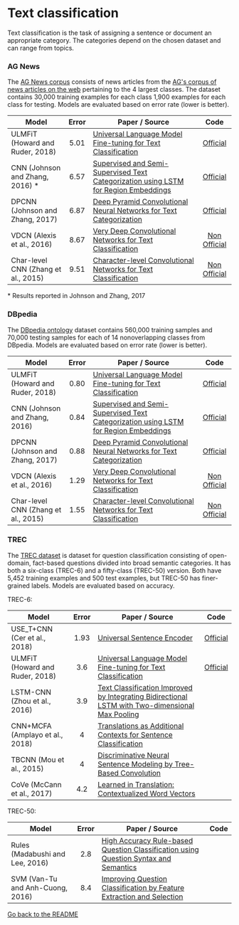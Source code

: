# Text classification

Text classification is the task of assigning a sentence or document an appropriate category.
The categories depend on the chosen dataset and can range from topics.

### AG News

The [AG News corpus](https://papers.nips.cc/paper/5782-character-level-convolutional-networks-for-text-classification.pdf)
consists of news articles from the [AG's corpus of news articles on the web](http://www.di.unipi.it/~gulli/AG_corpus_of_news_articles.html)
pertaining to the 4 largest classes. The dataset contains 30,000 training examples for each class
1,900 examples for each class for testing. Models are evaluated based on error rate (lower is better).

| Model           | Error  |  Paper / Source | Code |
| ------------- | :-----:| --- | :-----: |
| ULMFiT (Howard and Ruder, 2018) | 5.01 | [Universal Language Model Fine-tuning for Text Classification](https://arxiv.org/abs/1801.06146) | [Official](http://nlp.fast.ai/ulmfit ) |
| CNN (Johnson and Zhang, 2016) * | 6.57 | [Supervised and Semi-Supervised Text Categorization using LSTM for Region Embeddings](https://arxiv.org/abs/1602.02373) | [Official](https://github.com/riejohnson/ConText ) |
| DPCNN (Johnson and Zhang, 2017) | 6.87 | [Deep Pyramid Convolutional Neural Networks for Text Categorization](http://aclweb.org/anthology/P17-1052) | [Official](https://github.com/riejohnson/ConText ) |
| VDCN (Alexis et al., 2016) | 8.67 | [Very Deep Convolutional Networks for Text Classification](https://arxiv.org/abs/1606.01781) | [Non Official](https://github.com/ArdalanM/nlp-benchmarks/tree/master/src/vdcnn) |
| Char-level CNN (Zhang et al., 2015) | 9.51 | [Character-level Convolutional Networks for Text Classification](https://papers.nips.cc/paper/5782-character-level-convolutional-networks-for-text-classification.pdf) | [Non Official](https://github.com/ArdalanM/nlp-benchmarks/tree/master/src/cnn) |

\* Results reported in Johnson and Zhang, 2017

### DBpedia

The [DBpedia ontology](https://papers.nips.cc/paper/5782-character-level-convolutional-networks-for-text-classification.pdf) 
dataset contains 560,000 training samples and 70,000 testing samples for each of 14 nonoverlapping classes from DBpedia.
Models are evaluated based on error rate (lower is better).

| Model           | Error  |  Paper / Source | Code |
| ------------- | :-----:| --- | :-----: |
| ULMFiT (Howard and Ruder, 2018) | 0.80 | [Universal Language Model Fine-tuning for Text Classification](https://arxiv.org/abs/1801.06146)  | [Official](http://nlp.fast.ai/ulmfit ) |
| CNN (Johnson and Zhang, 2016) | 0.84 | [Supervised and Semi-Supervised Text Categorization using LSTM for Region Embeddings](https://arxiv.org/abs/1602.02373) | [Official](https://github.com/riejohnson/ConText ) |
| DPCNN (Johnson and Zhang, 2017) | 0.88 | [Deep Pyramid Convolutional Neural Networks for Text Categorization](http://aclweb.org/anthology/P17-1052) | [Official](https://github.com/riejohnson/ConText ) |
| VDCN (Alexis et al., 2016) | 1.29 | [Very Deep Convolutional Networks for Text Classification](https://arxiv.org/abs/1606.01781) |  [Non Official](https://github.com/ArdalanM/nlp-benchmarks/tree/master/src/vdcnn) |
| Char-level CNN (Zhang et al., 2015) | 1.55 | [Character-level Convolutional Networks for Text Classification](https://papers.nips.cc/paper/5782-character-level-convolutional-networks-for-text-classification.pdf) | [Non Official](https://github.com/ArdalanM/nlp-benchmarks/tree/master/src/cnn) |

### TREC

The [TREC dataset](http://citeseerx.ist.psu.edu/viewdoc/download?doi=10.1.1.11.2766&rep=rep1&type=pdf) is dataset for
question classification consisting of open-domain, fact-based questions divided into broad semantic categories. 
It has both a six-class (TREC-6) and a fifty-class (TREC-50) version. Both have 5,452 training examples and 500 test examples, 
but TREC-50 has finer-grained labels. Models are evaluated based on accuracy.

TREC-6:

| Model           | Error  |  Paper / Source | Code |
| ------------- | :-----:| --- | :-----: |
| USE_T+CNN (Cer et al., 2018) | 1.93 | [Universal Sentence Encoder](https://arxiv.org/pdf/1803.11175.pdf) | [Official](https://tfhub.dev/google/universal-sentence-encoder/1) |
| ULMFiT (Howard and Ruder, 2018) | 3.6 | [Universal Language Model Fine-tuning for Text Classification](https://arxiv.org/abs/1801.06146) | [Official](http://nlp.fast.ai/ulmfit ) |
| LSTM-CNN (Zhou et al., 2016) | 3.9 | [Text Classification Improved by Integrating Bidirectional LSTM with Two-dimensional Max Pooling](http://www.aclweb.org/anthology/C16-1329) |
| CNN+MCFA (Amplayo et al., 2018) | 4 | [Translations as Additional Contexts for Sentence Classification](https://arxiv.org/pdf/1806.05516.pdf) |
| TBCNN (Mou et al., 2015) | 4 | [Discriminative Neural Sentence Modeling by Tree-Based Convolution](http://aclweb.org/anthology/D15-1279) |
| CoVe (McCann et al., 2017) | 4.2 | [Learned in Translation: Contextualized Word Vectors](https://arxiv.org/abs/1708.00107) |

TREC-50:

| Model           | Error  |  Paper / Source | Code |
| ------------- | :-----:| --- | :-----: |
| Rules (Madabushi and Lee, 2016) | 2.8 |[High Accuracy Rule-based Question Classification using Question Syntax and Semantics](http://www.aclweb.org/anthology/C16-1116)| |
| SVM (Van-Tu and Anh-Cuong, 2016) | 8.4 | [Improving Question Classification by Feature Extraction and Selection](https://www.researchgate.net/publication/303553351_Improving_Question_Classification_by_Feature_Extraction_and_Selection) | |

[Go back to the README](../README.md)
